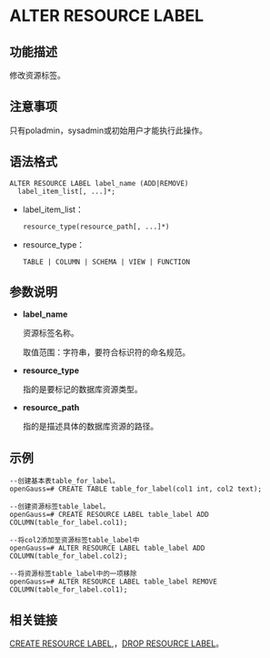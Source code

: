 # ALTER RESOURCE LABEL<a name="ZH-CN_TOPIC_0306525301"></a>

## 功能描述<a name="zh-cn_topic_0059778839_s878bf4f1569c4d2f87e056f26372448e"></a>

修改资源标签。

## 注意事项<a name="zh-cn_topic_0059778839_s63ad21f92ad74c9e8d6bf18bb7218c4f"></a>

只有poladmin，sysadmin或初始用户才能执行此操作。

## 语法格式<a name="zh-cn_topic_0059777586_sa46c661c13834b8389614f75e47a3efa"></a>

```
ALTER RESOURCE LABEL label_name (ADD|REMOVE) 
  label_item_list[, ...]*;
```

-   label\_item\_list：

    ```
    resource_type(resource_path[, ...]*)
    ```

-   resource\_type：

    ```
    TABLE | COLUMN | SCHEMA | VIEW | FUNCTION
    ```


## 参数说明<a name="section2852173114389"></a>

-   **label\_name**

    资源标签名称。

    取值范围：字符串，要符合标识符的命名规范。

-   **resource\_type**

    指的是要标记的数据库资源类型。

-   **resource\_path**

    指的是描述具体的数据库资源的路径。


## 示例<a name="section873151912198"></a>

```
--创建基本表table_for_label。
openGauss=# CREATE TABLE table_for_label(col1 int, col2 text);

--创建资源标签table_label。
openGauss=# CREATE RESOURCE LABEL table_label ADD COLUMN(table_for_label.col1);

--将col2添加至资源标签table_label中
openGauss=# ALTER RESOURCE LABEL table_label ADD COLUMN(table_for_label.col2);

--将资源标签table_label中的一项移除
openGauss=# ALTER RESOURCE LABEL table_label REMOVE COLUMN(table_for_label.col1);
```

## 相关链接<a name="section156744489391"></a>

[CREATE RESOURCE LABEL](CREATE-RESOURCE-LABEL.md),，[DROP RESOURCE LABEL](DROP-RESOURCE-LABEL.md)。

